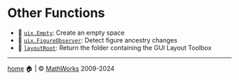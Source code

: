 # Other Functions

* :no_entry_sign: [`uix.Empty`](uixEmpty.md): Create an empty space
* :telescope: [`uix.FigureObserver`](uixFigureObserver): Detect figure ancestry changes
* :seedling: [`layoutRoot`](layoutRoot.md): Return the folder containing the GUI Layout Toolbox

___

[home](index.md) :house: | :copyright: [MathWorks](https://www.mathworks.com/services/consulting.html) 2009-2024